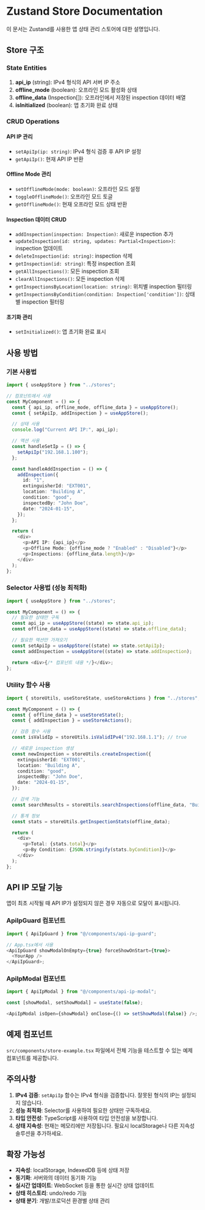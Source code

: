 # Zustand Store Documentation

이 문서는 Zustand를 사용한 앱 상태 관리 스토어에 대한 설명입니다.

## Store 구조

### State Entities

1. **api_ip** (string): IPv4 형식의 API 서버 IP 주소
2. **offline_mode** (boolean): 오프라인 모드 활성화 상태
3. **offline_data** (Inspection[]): 오프라인에서 저장된 inspection 데이터 배열
4. **isInitialized** (boolean): 앱 초기화 완료 상태

### CRUD Operations

#### API IP 관리

- `setApiIp(ip: string)`: IPv4 형식 검증 후 API IP 설정
- `getApiIp()`: 현재 API IP 반환

#### Offline Mode 관리

- `setOfflineMode(mode: boolean)`: 오프라인 모드 설정
- `toggleOfflineMode()`: 오프라인 모드 토글
- `getOfflineMode()`: 현재 오프라인 모드 상태 반환

#### Inspection 데이터 CRUD

- `addInspection(inspection: Inspection)`: 새로운 inspection 추가
- `updateInspection(id: string, updates: Partial<Inspection>)`: inspection 업데이트
- `deleteInspection(id: string)`: inspection 삭제
- `getInspection(id: string)`: 특정 inspection 조회
- `getAllInspections()`: 모든 inspection 조회
- `clearAllInspections()`: 모든 inspection 삭제
- `getInspectionsByLocation(location: string)`: 위치별 inspection 필터링
- `getInspectionsByCondition(condition: Inspection['condition'])`: 상태별 inspection 필터링

#### 초기화 관리

- `setInitialized()`: 앱 초기화 완료 표시

## 사용 방법

### 기본 사용법

```typescript
import { useAppStore } from "../stores";

// 컴포넌트에서 사용
const MyComponent = () => {
  const { api_ip, offline_mode, offline_data } = useAppStore();
  const { setApiIp, addInspection } = useAppStore();

  // 상태 사용
  console.log("Current API IP:", api_ip);

  // 액션 사용
  const handleSetIp = () => {
    setApiIp("192.168.1.100");
  };

  const handleAddInspection = () => {
    addInspection({
      id: "1",
      extinguisherId: "EXT001",
      location: "Building A",
      condition: "good",
      inspectedBy: "John Doe",
      date: "2024-01-15",
    });
  };

  return (
    <div>
      <p>API IP: {api_ip}</p>
      <p>Offline Mode: {offline_mode ? "Enabled" : "Disabled"}</p>
      <p>Inspections: {offline_data.length}</p>
    </div>
  );
};
```

### Selector 사용법 (성능 최적화)

```typescript
import { useAppStore } from "../stores";

const MyComponent = () => {
  // 필요한 상태만 구독
  const api_ip = useAppStore((state) => state.api_ip);
  const offline_data = useAppStore((state) => state.offline_data);

  // 필요한 액션만 가져오기
  const setApiIp = useAppStore((state) => state.setApiIp);
  const addInspection = useAppStore((state) => state.addInspection);

  return <div>{/* 컴포넌트 내용 */}</div>;
};
```

### Utility 함수 사용

```typescript
import { storeUtils, useStoreState, useStoreActions } from "../stores";

const MyComponent = () => {
  const { offline_data } = useStoreState();
  const { addInspection } = useStoreActions();

  // 검증 함수 사용
  const isValidIp = storeUtils.isValidIPv4("192.168.1.1"); // true

  // 새로운 inspection 생성
  const newInspection = storeUtils.createInspection({
    extinguisherId: "EXT001",
    location: "Building A",
    condition: "good",
    inspectedBy: "John Doe",
    date: "2024-01-15",
  });

  // 검색 기능
  const searchResults = storeUtils.searchInspections(offline_data, "Building");

  // 통계 정보
  const stats = storeUtils.getInspectionStats(offline_data);

  return (
    <div>
      <p>Total: {stats.total}</p>
      <p>By Condition: {JSON.stringify(stats.byCondition)}</p>
    </div>
  );
};
```

## API IP 모달 기능

앱이 최초 시작될 때 API IP가 설정되지 않은 경우 자동으로 모달이 표시됩니다.

### ApiIpGuard 컴포넌트

```typescript
import { ApiIpGuard } from "@/components/api-ip-guard";

// App.tsx에서 사용
<ApiIpGuard showModalOnEmpty={true} forceShowOnStart={true}>
  <YourApp />
</ApiIpGuard>;
```

### ApiIpModal 컴포넌트

```typescript
import { ApiIpModal } from "@/components/api-ip-modal";

const [showModal, setShowModal] = useState(false);

<ApiIpModal isOpen={showModal} onClose={() => setShowModal(false)} />;
```

## 예제 컴포넌트

`src/components/store-example.tsx` 파일에서 전체 기능을 테스트할 수 있는 예제 컴포넌트를 제공합니다.

## 주의사항

1. **IPv4 검증**: `setApiIp` 함수는 IPv4 형식을 검증합니다. 잘못된 형식의 IP는 설정되지 않습니다.
2. **성능 최적화**: Selector를 사용하여 필요한 상태만 구독하세요.
3. **타입 안전성**: TypeScript를 사용하여 타입 안전성을 보장합니다.
4. **상태 지속성**: 현재는 메모리에만 저장됩니다. 필요시 localStorage나 다른 지속성 솔루션을 추가하세요.

## 확장 가능성

- **지속성**: localStorage, IndexedDB 등에 상태 저장
- **동기화**: 서버와의 데이터 동기화 기능
- **실시간 업데이트**: WebSocket 등을 통한 실시간 상태 업데이트
- **상태 히스토리**: undo/redo 기능
- **상태 분기**: 개발/프로덕션 환경별 상태 관리
